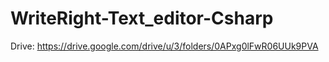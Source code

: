 # WriteRight-Text_editor-Csharp

Drive: https://drive.google.com/drive/u/3/folders/0APxg0lFwR06UUk9PVA
